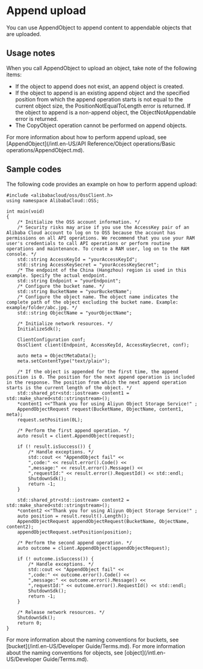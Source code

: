 # Append upload

You can use AppendObject to append content to appendable objects that are uploaded.

## Usage notes

When you call AppendObject to upload an object, take note of the following items:

-   If the object to append does not exist, an append object is created.
-   If the object to append is an existing append object and the specified position from which the append operation starts is not equal to the current object size, the PositionNotEqualToLength error is returned. If the object to append is a non-append object, the ObjectNotAppendable error is returned.
-   The CopyObject operation cannot be performed on append objects.

For more information about how to perform append upload, see [AppendObject](/intl.en-US/API Reference/Object operations/Basic operations/AppendObject.md).

## Sample codes

The following code provides an example on how to perform append upload:

```
#include <alibabacloud/oss/OssClient.h>
using namespace AlibabaCloud::OSS;

int main(void)
{
    /* Initialize the OSS account information. */
    /* Security risks may arise if you use the AccessKey pair of an Alibaba Cloud account to log on to OSS because the account has permissions on all API operations. We recommend that you use your RAM user's credentials to call API operations or perform routine operations and maintenance. To create a RAM user, log on to the RAM console. */
    std::string AccessKeyId = "yourAccessKeyId";
    std::string AccessKeySecret = "yourAccessKeySecret";
    /* The endpoint of the China (Hangzhou) region is used in this example. Specify the actual endpoint.
    std::string Endpoint = "yourEndpoint";
    /* Configure the bucket name. */
    std::string BucketName = "yourBucketName";
    /* Configure the object name. The object name indicates the complete path of the object excluding the bucket name. Example: example/folder/abc.jpg. */
    std::string ObjectName = "yourObjectName";

    /* Initialize network resources. */
    InitializeSdk();

    ClientConfiguration conf;
    OssClient client(Endpoint, AccessKeyId, AccessKeySecret, conf);

    auto meta = ObjectMetaData();
    meta.setContentType("text/plain");

    /* If the object is appended for the first time, the append position is 0. The position for the next append operation is included in the response. The position from which the next append operation starts is the current length of the object. */
    std::shared_ptr<std::iostream> content1 = std::make_shared<std::stringstream>();
    *content1 <<"Thank you for using Aliyun Object Storage Service!" ;
    AppendObjectRequest request(BucketName, ObjectName, content1, meta);
    request.setPosition(0L);

    /* Perform the first append operation. */
    auto result = client.AppendObject(request);

    if (! result.isSuccess()) {
        /* Handle exceptions. */
        std::cout << "AppendObject fail" <<
        ",code:" << result.error().Code() <<
        ",message:" << result.error().Message() <<
        ",requestId:" << result.error().RequestId() << std::endl;
        ShutdownSdk();
        return -1;
    }

    std::shared_ptr<std::iostream> content2 = std::make_shared<std::stringstream>();
    *content2 <<"Thank you for using Aliyun Object Storage Service!" ;
    auto position = result.result().Length();
    AppendObjectRequest appendObjectRequest(BucketName, ObjectName, content2);
    appendObjectRequest.setPosition(position);

    /* Perform the second append operation. */
    auto outcome = client.AppendObject(appendObjectRequest);

    if (! outcome.isSuccess()) {
        /* Handle exceptions. */
        std::cout << "AppendObject fail" <<
        ",code:" << outcome.error().Code() <<
        ",message:" << outcome.error().Message() <<
        ",requestId:" << outcome.error().RequestId() << std::endl;
        ShutdownSdk();
        return -1;
    }

    /* Release network resources. */
    ShutdownSdk();
    return 0;
}
```

For more information about the naming conventions for buckets, see [bucket](/intl.en-US/Developer Guide/Terms.md). For more information about the naming conventions for objects, see [object](/intl.en-US/Developer Guide/Terms.md).

